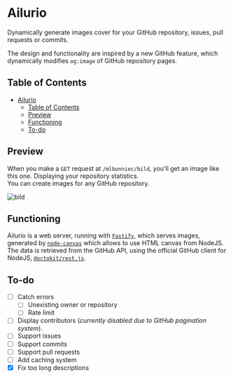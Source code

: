 # Ailurio

Dynamically generate images cover for your GitHub repository, issues, pull requests or commits.

The design and functionality are inspired by a new GitHub feature, which dynamically modifies `og:image` of GitHub repository pages.

## Table of Contents
- [Ailurio](#ailurio)
	- [Table of Contents](#table-of-contents)
	- [Preview](#preview)
	- [Functioning](#functioning)
	- [To-do](#to-do)

## Preview

When you make a `GET` request at `/mlbonniec/bild`, you'll get an image like this one. Displaying your repository statistics.  
You can create images for any GitHub repository.

![bild](https://user-images.githubusercontent.com/29955402/115451603-b1763f00-a21d-11eb-842e-27c10cd9d635.png)

## Functioning

Ailurio is a web server, running with [`Fastify`](https://www.fastify.io/), which serves images, generated by [`node-canvas`](https://github.com/Automattic/node-canvas) which allows to use HTML canvas from NodeJS.  
The data is retrieved from the GitHub API, using the official GitHub client for NodeJS, [`@octokit/rest.js`](https://octokit.github.io/rest.js/).

## To-do

- [ ] Catch errors
  - [ ] Unexisting owner or repository
  - [ ] Rate limit
- [ ] Display contributors (*currently disabled due to GitHub pagination system*).
- [ ] Support issues
- [ ] Support commits
- [ ] Support pull requests
- [ ] Add caching system
- [x] Fix too long descriptions
